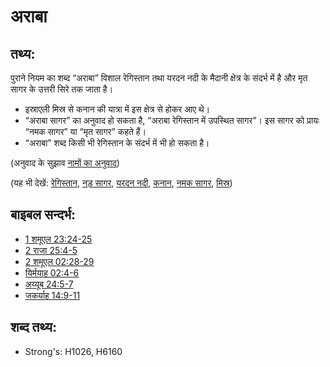 # अराबा #

## तथ्य: ##

पुराने नियम का शब्द “अराबा” विशाल रेगिस्तान तथा यरदन नदी के मैदानी क्षेत्र के संदर्भ में है और मृत सागर के उत्तरी सिरे तक जाता है।

* इस्राएली मिस्र से कनान की यात्रा में इस क्षेत्र से होकर आए थे।
* “अराबा सागर” का अनुवाद हो सकता है, “अराबा रेगिस्तान में उपस्थित सागर”। इस सागर को प्रायः “नमक सागर” या “मृत सागर” कहते हैं।
* “अराबा” शब्द किसी भी रेगिस्तान के संदर्भ में भी हो सकता है।

(अनुवाद के सुझाव [नामों का अनुवाद](rc://hi/ta/man/translate/translate-names))

(यह भी देखें: [रेगिस्तान](../other/desert.md), [नड़ सागर](../names/redsea.md), [यरदन नदी](../names/jordanriver.md), [कनान](../names/canaan.md), [नमक सागर](../names/saltsea.md), [मिस्र](../names/egypt.md))

## बाइबल सन्दर्भ: ##

* [1 शमूएल 23:24-25](rc://hi/tn/help/1sa/23/24)
* [2 राजा 25:4-5](rc://hi/tn/help/2ki/25/04)
* [2 शमूएल 02:28-29](rc://hi/tn/help/2sa/02/28)
* [यिर्मयाह 02:4-6](rc://hi/tn/help/jer/02/04)
* [अय्यूब 24:5-7](rc://hi/tn/help/job/24/05)
* [जकर्याह 14:9-11](rc://hi/tn/help/zec/14/09)

## शब्द तथ्य: ##

* Strong's: H1026, H6160
